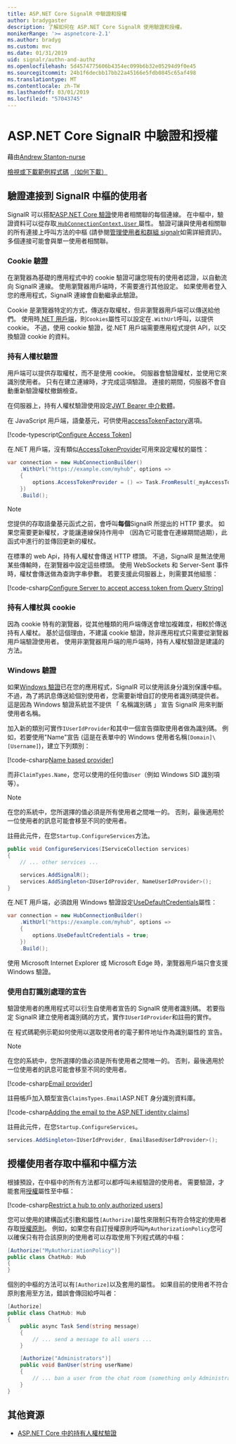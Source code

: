 ```yaml
---
title: ASP.NET Core SignalR 中驗證和授權
author: bradygaster
description: 了解如何在 ASP.NET Core SignalR 使用驗證和授權。
monikerRange: '>= aspnetcore-2.1'
ms.author: bradyg
ms.custom: mvc
ms.date: 01/31/2019
uid: signalr/authn-and-authz
ms.openlocfilehash: 5d4574775606b4354ec099b6b32e05294d9f0e45
ms.sourcegitcommit: 24b1f6decbb17bb22a45166e5fdb0845c65af498
ms.translationtype: MT
ms.contentlocale: zh-TW
ms.lasthandoff: 03/01/2019
ms.locfileid: "57043745"
---
```

# <a name="authentication-and-authorization-in-aspnet-core-signalr"></a>ASP.NET Core SignalR 中驗證和授權

藉由[Andrew Stanton-nurse](https://twitter.com/anurse)

[檢視或下載範例程式碼](https://github.com/aspnet/Docs/tree/master/aspnetcore/signalr/authn-and-authz/sample/) [（如何下載）](xref:index#how-to-download-a-sample)

## <a name="authenticate-users-connecting-to-a-signalr-hub"></a>驗證連接到 SignalR 中樞的使用者

SignalR 可以搭配[ASP.NET Core 驗證](xref:security/authentication/identity)使用者相關聯的每個連線。 在中樞中，驗證資料可以從存取[ `HubConnectionContext.User` ](/dotnet/api/microsoft.aspnetcore.signalr.hubconnectioncontext.user)屬性。 驗證可讓與使用者相關聯的所有連接上呼叫方法的中樞 (請參閱[管理使用者和群組 signalr](xref:signalr/groups)如需詳細資訊)。 多個連接可能會與單一使用者相關聯。

### <a name="cookie-authentication"></a>Cookie 驗證

在瀏覽器為基礎的應用程式中的 cookie 驗證可讓您現有的使用者認證，以自動流向 SignalR 連線。 使用瀏覽器用戶端時，不需要進行其他設定。 如果使用者登入您的應用程式，SignalR 連線會自動繼承此驗證。

Cookie 是瀏覽器特定的方式，傳送存取權杖，但非瀏覽器用戶端可以傳送給他們。 使用時[.NET 用戶端](xref:signalr/dotnet-client)，則`Cookies`屬性可以設定在`.WithUrl`呼叫，以提供 cookie。 不過，使用 cookie 驗證，從.NET 用戶端需要應用程式提供 API，以交換驗證 cookie 的資料。

### <a name="bearer-token-authentication"></a>持有人權杖驗證

用戶端可以提供存取權杖，而不是使用 cookie。 伺服器會驗證權杖，並使用它來識別使用者。 只有在建立連線時，才完成這項驗證。 連接的期間，伺服器不會自動重新驗證權杖撤銷檢查。

在伺服器上，持有人權杖驗證使用設定[JWT Bearer 中介軟體](/dotnet/api/microsoft.extensions.dependencyinjection.jwtbearerextensions.addjwtbearer)。

在 JavaScript 用戶端，語彙基元，可供使用[accessTokenFactory](xref:signalr/configuration#configure-bearer-authentication)選項。

[!code-typescript[Configure Access Token](authn-and-authz/sample/wwwroot/js/chat.ts?range=63-65)]

在.NET 用戶端，沒有類似[AccessTokenProvider](xref:signalr/configuration#configure-bearer-authentication)可用來設定權杖的屬性：

```csharp
var connection = new HubConnectionBuilder()
    .WithUrl("https://example.com/myhub", options =>
    { 
        options.AccessTokenProvider = () => Task.FromResult(_myAccessToken);
    })
    .Build();
```

> [!NOTE]
> 您提供的存取語彙基元函式之前，會呼叫**每個**SignalR 所提出的 HTTP 要求。 如果您需要更新權杖，才能讓連線保持作用中 （因為它可能會在連線期間過期），此函式中進行的並傳回更新的權杖。

在標準的 web Api，持有人權杖會傳送 HTTP 標頭。 不過，SignalR 是無法使用某些傳輸時，在瀏覽器中設定這些標頭。 使用 WebSockets 和 Server-Sent 事件時，權杖會傳送做為查詢字串參數。 若要支援此伺服器上，則需要其他組態：

[!code-csharp[Configure Server to accept access token from Query String](authn-and-authz/sample/Startup.cs?name=snippet)]

### <a name="cookies-vs-bearer-tokens"></a>持有人權杖與 cookie 

因為 cookie 特有的瀏覽器，從其他種類的用戶端傳送會增加複雜度，相較於傳送持有人權杖。 基於這個理由，不建議 cookie 驗證，除非應用程式只需要從瀏覽器用戶端驗證使用者。 使用非瀏覽器用戶端的用戶端時，持有人權杖驗證是建議的方法。

### <a name="windows-authentication"></a>Windows 驗證

如果[Windows 驗證](xref:security/authentication/windowsauth)已在您的應用程式，SignalR 可以使用該身分識別保護中樞。 不過，為了將訊息傳送給個別使用者，您需要新增自訂的使用者識別碼提供者。 這是因為 Windows 驗證系統並不提供 「 名稱識別碼 」 宣告 SignalR 用來判斷使用者名稱。

加入新的類別可實作`IUserIdProvider`和其中一個宣告擷取使用者做為識別碼。 例如，若要使用"Name"宣告 (這是在表單中的 Windows 使用者名稱`[Domain]\[Username]`)，建立下列類別：

[!code-csharp[Name based provider](authn-and-authz/sample/nameuseridprovider.cs?name=NameUserIdProvider)]

而非`ClaimTypes.Name`，您可以使用的任何值`User`（例如 Windows SID 識別項等）。

> [!NOTE]
> 在您的系統中，您所選擇的值必須是所有使用者之間唯一的。 否則，最後適用於一位使用者的訊息可能會移至不同的使用者。

註冊此元件，在您`Startup.ConfigureServices`方法。

```csharp
public void ConfigureServices(IServiceCollection services)
{
    // ... other services ...

    services.AddSignalR();
    services.AddSingleton<IUserIdProvider, NameUserIdProvider>();
}
```

在.NET 用戶端，必須啟用 Windows 驗證設定[UseDefaultCredentials](/dotnet/api/microsoft.aspnetcore.http.connections.client.httpconnectionoptions.usedefaultcredentials)屬性：

```csharp
var connection = new HubConnectionBuilder()
    .WithUrl("https://example.com/myhub", options =>
    {
        options.UseDefaultCredentials = true;
    })
    .Build();
```

使用 Microsoft Internet Explorer 或 Microsoft Edge 時，瀏覽器用戶端只會支援 Windows 驗證。

### <a name="use-claims-to-customize-identity-handling"></a>使用自訂識別處理的宣告

驗證使用者的應用程式可以衍生自使用者宣告的 SignalR 使用者識別碼。 若要指定 SignalR 建立使用者識別碼的方式，實作`IUserIdProvider`和註冊的實作。

在 程式碼範例示範如何使用以選取使用者的電子郵件地址作為識別屬性的 宣告。 

> [!NOTE]
> 在您的系統中，您所選擇的值必須是所有使用者之間唯一的。 否則，最後適用於一位使用者的訊息可能會移至不同的使用者。

[!code-csharp[Email provider](authn-and-authz/sample/EmailBasedUserIdProvider.cs?name=EmailBasedUserIdProvider)]

註冊帳戶加入類型宣告`ClaimsTypes.Email`ASP.NET 身分識別資料庫。

[!code-csharp[Adding the email to the ASP.NET identity claims](authn-and-authz/sample/pages/account/Register.cshtml.cs?name=AddEmailClaim)]

註冊此元件，在您`Startup.ConfigureServices`。

```csharp
services.AddSingleton<IUserIdProvider, EmailBasedUserIdProvider>();
```

## <a name="authorize-users-to-access-hubs-and-hub-methods"></a>授權使用者存取中樞和中樞方法

根據預設，在中樞中的所有方法都可以都呼叫未經驗證的使用者。 需要驗證，才能套用[授權](/dotnet/api/microsoft.aspnetcore.authorization.authorizeattribute)屬性至中樞：

[!code-csharp[Restrict a hub to only authorized users](authn-and-authz/sample/Hubs/ChatHub.cs?range=8-10,32)]

您可以使用的建構函式引數和屬性`[Authorize]`屬性來限制只有符合特定的使用者存取[授權原則](xref:security/authorization/policies)。 例如，如果您有自訂授權原則呼叫`MyAuthorizationPolicy`您可以確保只有符合該原則的使用者可以存取使用下列程式碼的中樞：

```csharp
[Authorize("MyAuthorizationPolicy")]
public class ChatHub: Hub
{
}
```

個別的中樞的方法可以有`[Authorize]`以及套用的屬性。 如果目前的使用者不符合原則套用至方法，錯誤會傳回給呼叫者：

```csharp
[Authorize]
public class ChatHub: Hub
{
    public async Task Send(string message)
    {
        // ... send a message to all users ...
    }

    [Authorize("Administrators")]
    public void BanUser(string userName)
    {
        // ... ban a user from the chat room (something only Administrators can do) ...
    }
}
```

## <a name="additional-resources"></a>其他資源

* [ASP.NET Core 中的持有人權杖驗證](https://blogs.msdn.microsoft.com/webdev/2016/10/27/bearer-token-authentication-in-asp-net-core/)
